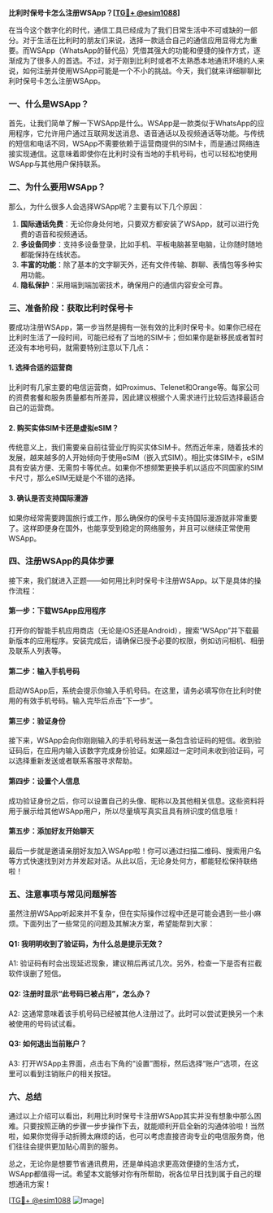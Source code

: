 **比利时保号卡怎么注册WSApp？[[TG💪+ @esim1088](https://t.me/s/esim1088)]**

在当今这个数字化的时代，通信工具已经成为了我们日常生活中不可或缺的一部分。对于生活在比利时的朋友们来说，选择一款适合自己的通信应用显得尤为重要。而WSApp（WhatsApp的替代品）凭借其强大的功能和便捷的操作方式，逐渐成为了很多人的首选。不过，对于刚到比利时或者不太熟悉本地通讯环境的人来说，如何注册并使用WSApp可能是一个不小的挑战。今天，我们就来详细聊聊比利时保号卡怎么注册WSApp。

### 一、什么是WSApp？

首先，让我们简单了解一下WSApp是什么。WSApp是一款类似于WhatsApp的应用程序，它允许用户通过互联网发送消息、语音通话以及视频通话等功能。与传统的短信和电话不同，WSApp不需要依赖于运营商提供的SIM卡，而是通过网络连接实现通信。这意味着即使你在比利时没有当地的手机号码，也可以轻松地使用WSApp与其他用户保持联系。

### 二、为什么要用WSApp？

那么，为什么很多人会选择WSApp呢？主要有以下几个原因：

1. **国际通话免费**：无论你身处何地，只要双方都安装了WSApp，就可以进行免费的语音和视频通话。
2. **多设备同步**：支持多设备登录，比如手机、平板电脑甚至电脑，让你随时随地都能保持在线状态。
3. **丰富的功能**：除了基本的文字聊天外，还有文件传输、群聊、表情包等多种实用功能。
4. **隐私保护**：采用端到端加密技术，确保用户的通信内容安全可靠。

### 三、准备阶段：获取比利时保号卡

要成功注册WSApp，第一步当然是拥有一张有效的比利时保号卡。如果你已经在比利时生活了一段时间，可能已经有了当地的SIM卡；但如果你是新移民或者暂时还没有本地号码，就需要特别注意以下几点：

#### 1. 选择合适的运营商
比利时有几家主要的电信运营商，如Proximus、Telenet和Orange等。每家公司的资费套餐和服务质量都有所差异，因此建议根据个人需求进行比较后选择最适合自己的运营商。

#### 2. 购买实体SIM卡还是虚拟eSIM？
传统意义上，我们需要亲自前往营业厅购买实体SIM卡。然而近年来，随着技术的发展，越来越多的人开始倾向于使用eSIM（嵌入式SIM）。相比实体SIM卡，eSIM具有安装方便、无需剪卡等优点。如果你不想频繁更换手机以适应不同国家的SIM卡尺寸，那么eSIM无疑是个不错的选择。

#### 3. 确认是否支持国际漫游
如果你经常需要跨国旅行或工作，那么确保你的保号卡支持国际漫游就非常重要了。这样即便身在国外，也能享受到稳定的网络服务，并且可以继续正常使用WSApp。

### 四、注册WSApp的具体步骤

接下来，我们就进入正题——如何用比利时保号卡注册WSApp。以下是具体的操作流程：

#### 第一步：下载WSApp应用程序
打开你的智能手机应用商店（无论是iOS还是Android），搜索“WSApp”并下载最新版本的应用程序。安装完成后，请确保已授予必要的权限，例如访问相机、相册及联系人列表等。

#### 第二步：输入手机号码
启动WSApp后，系统会提示你输入手机号码。在这里，请务必填写你在比利时使用的有效手机号码。输入完毕后点击“下一步”。

#### 第三步：验证身份
接下来，WSApp会向你刚刚输入的手机号码发送一条包含验证码的短信。收到验证码后，在应用内输入该数字完成身份验证。如果超过一定时间未收到验证码，可以选择重新发送或者联系客服寻求帮助。

#### 第四步：设置个人信息
成功验证身份之后，你可以设置自己的头像、昵称以及其他相关信息。这些资料将用于展示给其他WSApp用户，所以尽量填写真实且具有辨识度的信息哦！

#### 第五步：添加好友开始聊天
最后一步就是邀请亲朋好友加入WSApp啦！你可以通过扫描二维码、搜索用户名等方式快速找到对方并发起对话。从此以后，无论身处何方，都能轻松保持联络啦！

### 五、注意事项与常见问题解答

虽然注册WSApp听起来并不复杂，但在实际操作过程中还是可能会遇到一些小麻烦。下面列出了一些常见的问题及其解决方案，希望能帮到大家：

#### Q1: 我明明收到了验证码，为什么总是提示无效？
A1: 验证码有时会出现延迟现象，建议稍后再试几次。另外，检查一下是否有拦截软件误删了短信。

#### Q2: 注册时显示“此号码已被占用”，怎么办？
A2: 这通常意味着该手机号码已经被其他人注册过了。此时可以尝试更换另一个未被使用的号码试试看。

#### Q3: 如何退出当前账户？
A3: 打开WSApp主界面，点击右下角的“设置”图标，然后选择“账户”选项，在这里可以看到注销账户的相关按钮。

### 六、总结

通过以上介绍可以看出，利用比利时保号卡注册WSApp其实并没有想象中那么困难。只要按照正确的步骤一步步操作下去，就能顺利开启全新的沟通体验啦！当然啦，如果你觉得手动折腾太麻烦的话，也可以考虑直接咨询专业的电信服务商，他们往往会提供更加贴心周到的服务。

总之，无论你是想要节省通讯费用，还是单纯追求更高效便捷的生活方式，WSApp都值得一试。希望本文能够对你有所帮助，祝各位早日找到属于自己的理想通讯方案！

[[TG💪+ @esim1088](https://t.me/s/esim1088) ![Image](https://i.postimg.cc/4NQfJmqS/Snipaste-2025-05-13-00-14-12.png)]